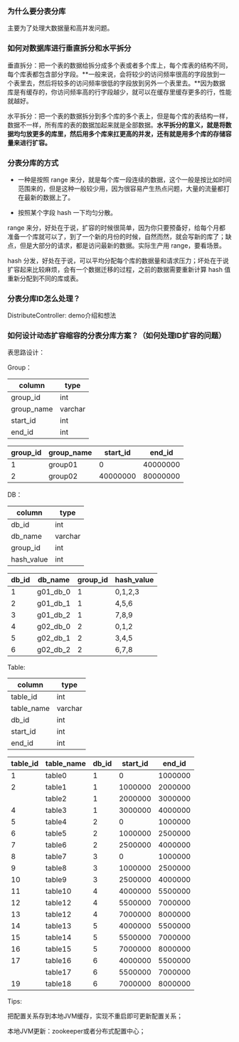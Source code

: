 ### 为什么要分表分库

主要为了处理大数据量和高并发问题。

### 如何对数据库进行垂直拆分和水平拆分

垂直拆分：把一个表的数据给拆分成多个表或者多个库上，每个库表的结构不同，每个库表都包含部分字段。**一般来说，会将较少的访问频率很高的字段放到一个表里去，然后将较多的访问频率很低的字段放到另外一个表里去。**因为数据库是有缓存的，你访问频率高的行字段越少，就可以在缓存里缓存更多的行，性能就越好。

水平拆分：把一个表的数据拆分到多个库的多个表上，但是每个库的表结构一样，数据不一样，所有库的表的数据加起来就是全部数据。**水平拆分的意义，就是将数据均匀放更多的库里，然后用多个库来扛更高的并发，还有就是用多个库的存储容量来进行扩容。**

### 分表分库的方式

- 一种是按照 range 来分，就是每个库一段连续的数据，这个一般是按比如时间范围来的，但是这种一般较少用，因为很容易产生热点问题，大量的流量都打在最新的数据上了。

- 按照某个字段 hash 一下均匀分散。

range 来分，好处在于说，扩容的时候很简单，因为你只要预备好，给每个月都准备一个库就可以了，到了一个新的月份的时候，自然而然，就会写新的库了；缺点，但是大部分的请求，都是访问最新的数据。实际生产用 range，要看场景。

hash 分发，好处在于说，可以平均分配每个库的数据量和请求压力；坏处在于说扩容起来比较麻烦，会有一个数据迁移的过程，之前的数据需要重新计算 hash 值重新分配到不同的库或表。

### 分表分库ID怎么处理？

DistributeController: demo介绍和想法

### 如何设计动态扩容缩容的分表分库方案？（如何处理ID扩容的问题）

表思路设计：

Group：

| column     | type    |
| ---------- | ------- |
| group_id   | int     |
| group_name | varchar |
| start_id   | int     |
| end_id     | int     |

| group_id | group_name | start_id | end_id   |
| -------- | ---------- | -------- | -------- |
| 1        | group01    | 0        | 40000000 |
| 2        | group02    | 40000000 | 80000000 |

DB：

| column     | type    |
| ---------- | ------- |
| db_id      | int     |
| db_name    | varchar |
| group_id   | int     |
| hash_value | int     |

| db_id | db_name  | group_id | hash_value |
| ----- | -------- | -------- | ---------- |
| 1     | g01_db_0 | 1        | 0,1,2,3    |
| 2     | g01_db_1 | 1        | 4,5,6      |
| 3     | g01_db_2 | 1        | 7,8,9      |
| 4     | g02_db_0 | 2        | 0,1,2      |
| 5     | g02_db_1 | 2        | 3,4,5      |
| 6     | g02_db_2 | 2        | 6,7,8      |

Table:

| column     | type    |
| ---------- | ------- |
| table_id   | int     |
| table_name | varchar |
| db_id      | int     |
| start_id   | int     |
| end_id     | int     |

| table_id | table_name | db_id | start_id | end_id  |
| -------- | ---------- | ----- | -------- | ------- |
| 1        | table0     | 1     | 0        | 1000000 |
| 2        | table1     | 1     | 1000000  | 2000000 |
|          | table2     | 1     | 2000000  | 3000000 |
| 4        | table3     | 1     | 3000000  | 4000000 |
| 5        | table4     | 2     | 0        | 1000000 |
| 6        | table5     | 2     | 1000000  | 2500000 |
| 7        | table6     | 2     | 2500000  | 4000000 |
| 8        | table7     | 3     | 0        | 1000000 |
| 9        | table8     | 3     | 1000000  | 2500000 |
| 10       | table9     | 3     | 2500000  | 4000000 |
| 11       | table10    | 4     | 4000000  | 5500000 |
| 12       | table12    | 4     | 5500000  | 7000000 |
| 13       | table12    | 4     | 7000000  | 8000000 |
| 14       | table13    | 5     | 4000000  | 5500000 |
| 15       | table14    | 5     | 5500000  | 7000000 |
| 16       | table15    | 5     | 7000000  | 8000000 |
| 17       | table16    | 6     | 4000000  | 5500000 |
|          | table17    | 6     | 5500000  | 7000000 |
| 19       | table18    | 6     | 7000000  | 8000000 |

Tips:

把配置关系存到本地JVM缓存，实现不重启即可更新配置关系；

本地JVM更新：zookeeper或者分布式配置中心；

